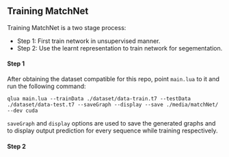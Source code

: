 ## Training MatchNet

Training MatchNet is a two stage process:
* Step 1: First train network in unsupervised manner.
* Step 2: Use the learnt representation to train network for segementation.

#### Step 1

After obtaining the dataset compatible for this repo, point `main.lua` to it and run the following command:

```
qlua main.lua --trainData ./dataset/data-train.t7 --testData ./dataset/data-test.t7 --saveGraph --display --save ./media/matchNet/ --dev cuda
```

`saveGraph` and `display` options are used to save the generated graphs and to display output prediction for every sequence while training respectively.

#### Step 2
